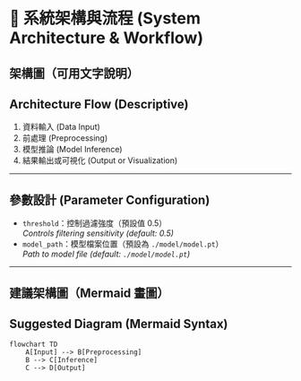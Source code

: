 # 🧩 系統架構與流程 (System Architecture & Workflow)

## 架構圖（可用文字說明）  
## Architecture Flow (Descriptive)

1. 資料輸入 (Data Input)  
2. 前處理 (Preprocessing)  
3. 模型推論 (Model Inference)  
4. 結果輸出或可視化 (Output or Visualization)

---

## 參數設計 (Parameter Configuration)

- `threshold`：控制過濾強度（預設值 0.5）  
  _Controls filtering sensitivity (default: 0.5)_
- `model_path`：模型檔案位置（預設為 `./model/model.pt`）  
  _Path to model file (default: `./model/model.pt`)_

---

## 建議架構圖（Mermaid 畫圖）  
## Suggested Diagram (Mermaid Syntax)

```mermaid
flowchart TD
    A[Input] --> B[Preprocessing]
    B --> C[Inference]
    C --> D[Output]
